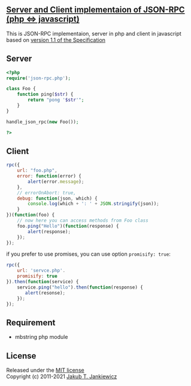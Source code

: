 ## [Server and Client implementaion of JSON-RPC (php <=> javascript)](https://github.com/jcubic/json-rpc/)

This is JSON-RPC implementaion, server in php and client in javascript
based on [version 1.1 of the Specification][1]

## Server

```php
<?php
require('json-rpc.php');

class Foo {
    function ping($str) {
        return "pong '$str'";
    }
}

handle_json_rpc(new Foo());

?>
```


## Client

```javascript
rpc({
    url: "foo.php",
    error: function(error) {
        alert(error.message);
    },
    // errorOnAbort: true,
    debug: function(json, which) {
        console.log(which + ': ' + JSON.stringify(json));
    }
})(function(foo) {
    // now here you can access methods from Foo class
    foo.ping("Hello")(function(response) {
        alert(response);
    });
});
```

if you prefer to use promises, you can use option `promisify: true`:

```javascript
rpc({
    url: 'servce.php'.
    promisify: true
}).then(function(service) {
    service.ping("hello").then(function(response) {
       alert(resonse);
    });
});
```

## Requirement

* mbstring php module

## License

Released under the [MIT license][3]<br/>
Copyright (c) 2011-2021 [Jakub T. Jankiewicz][3]


[1]: http://json-rpc.org/wd/JSON-RPC-1-1-WD-20060807.html "JSON-RPC 1.1 Specification"
[2]: https://opensource.org/licenses/MIT "The MIT License (MIT)"
[3]: https://jcubic.pl/me "Jakub T. Jankiewicz"

